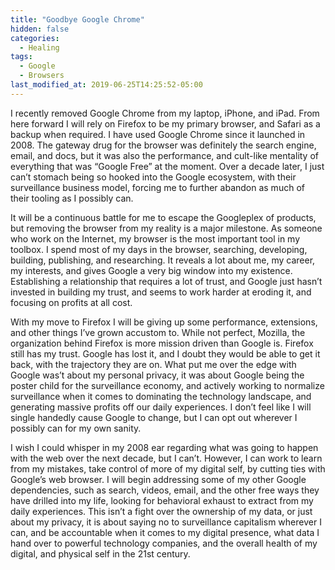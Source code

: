 ```yaml
---
title: "Goodbye Google Chrome"
hidden: false
categories:
  - Healing
tags:
  - Google
  - Browsers
last_modified_at: 2019-06-25T14:25:52-05:00
---
```

I recently removed Google Chrome from my laptop, iPhone, and iPad. From here forward I will rely on Firefox to be my primary browser, and Safari as a backup when required. I have used Google Chrome since it launched in 2008. The gateway drug for the browser was definitely the search engine, email, and docs, but it was also the performance, and cult-like mentality of everything that was “Google Free” at the moment. Over a decade later, I just can’t stomach being so hooked into the Google ecosystem, with their surveillance business model, forcing me to further abandon as much of their tooling as I possibly can.

It will be a continuous battle for me to escape the Googleplex of products, but removing the browser from my reality is a major milestone. As someone who work on the Internet, my browser is the most important tool in my toolbox. I spend most of my days in the browser, searching, developing, building, publishing, and researching. It reveals a lot about me, my career, my interests, and gives Google a very big window into my existence. Establishing a relationship that requires a lot of trust, and Google just hasn’t invested in building my trust, and seems to work harder at eroding it, and focusing on profits at all cost.

With my move to Firefox I will be giving up some performance, extensions, and other things I’ve grown accustom to. While not perfect, Mozilla, the organization behind Firefox is more mission driven than Google is. Firefox still has my trust. Google has lost it, and I doubt they would be able to get it back, with the trajectory they are on. What put me over the edge with Google was’t about my personal privacy, it was about Google being the poster child for the surveillance economy, and actively working to normalize surveillance when it comes to dominating the technology landscape, and generating massive profits off our daily experiences. I don’t feel like I will single handedly cause Google to change, but I can opt out wherever I possibly can for my own sanity.

I wish I could whisper in my 2008 ear regarding what was going to happen with the web over the next decade, but I can’t. However, I can work to learn from my mistakes, take control of more of my digital self, by cutting ties with Google’s web browser. I will begin addressing some of my other Google dependencies, such as search, videos, email, and the other free ways they have drilled into my life, looking for behavioral exhaust to extract from my daily experiences. This isn’t a fight over the ownership of my data, or just about my privacy, it is about saying no to surveillance capitalism wherever I can, and be accountable when it comes to my digital presence, what data I hand over to powerful technology companies, and the overall health of my digital, and physical self in the 21st century.
